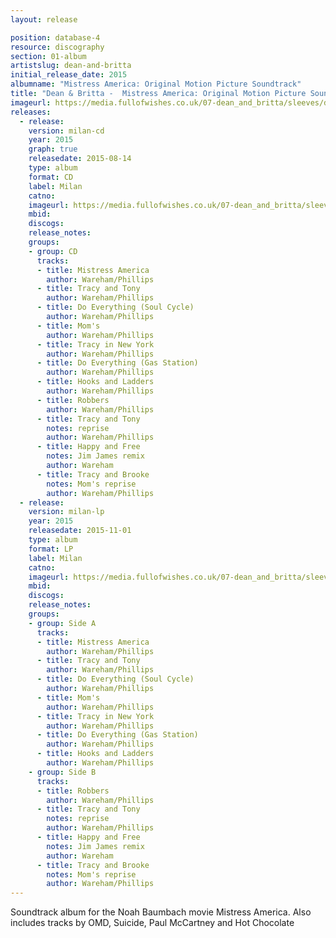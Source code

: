 ```yaml
---
layout: release

position: database-4
resource: discography
section: 01-album
artistslug: dean-and-britta
initial_release_date: 2015
albumname: "Mistress America: Original Motion Picture Soundtrack"
title: "Dean & Britta -  Mistress America: Original Motion Picture Soundtrack"
imageurl: https://media.fullofwishes.co.uk/07-dean_and_britta/sleeves/dean-and-britta-mistress-america.jpg
releases:
  - release:
    version: milan-cd
    year: 2015
    graph: true
    releasedate: 2015-08-14
    type: album
    format: CD
    label: Milan
    catno:
    imageurl: https://media.fullofwishes.co.uk/07-dean_and_britta/sleeves/dean-and-britta-mistress-america.jpg
    mbid:
    discogs:
    release_notes:
    groups:
    - group: CD
      tracks:
      - title: Mistress America
        author: Wareham/Phillips
      - title: Tracy and Tony
        author: Wareham/Phillips
      - title: Do Everything (Soul Cycle)
        author: Wareham/Phillips
      - title: Mom's
        author: Wareham/Phillips
      - title: Tracy in New York
        author: Wareham/Phillips
      - title: Do Everything (Gas Station)
        author: Wareham/Phillips
      - title: Hooks and Ladders
        author: Wareham/Phillips
      - title: Robbers
        author: Wareham/Phillips
      - title: Tracy and Tony
        notes: reprise
        author: Wareham/Phillips
      - title: Happy and Free
        notes: Jim James remix
        author: Wareham
      - title: Tracy and Brooke
        notes: Mom's reprise
        author: Wareham/Phillips
  - release:
    version: milan-lp
    year: 2015
    releasedate: 2015-11-01
    type: album
    format: LP
    label: Milan
    catno:
    imageurl: https://media.fullofwishes.co.uk/07-dean_and_britta/sleeves/dean-and-britta-mistress-america-lp-britta-instagram.jpg
    mbid:
    discogs:
    release_notes:
    groups:
    - group: Side A
      tracks:
      - title: Mistress America
        author: Wareham/Phillips
      - title: Tracy and Tony
        author: Wareham/Phillips
      - title: Do Everything (Soul Cycle)
        author: Wareham/Phillips
      - title: Mom's
        author: Wareham/Phillips
      - title: Tracy in New York
        author: Wareham/Phillips
      - title: Do Everything (Gas Station)
        author: Wareham/Phillips
      - title: Hooks and Ladders
        author: Wareham/Phillips
    - group: Side B
      tracks:
      - title: Robbers
        author: Wareham/Phillips
      - title: Tracy and Tony
        notes: reprise
        author: Wareham/Phillips
      - title: Happy and Free
        notes: Jim James remix
        author: Wareham
      - title: Tracy and Brooke
        notes: Mom's reprise
        author: Wareham/Phillips
---
```

Soundtrack album for the Noah Baumbach movie Mistress America.
Also includes tracks by OMD, Suicide, Paul McCartney and Hot Chocolate

